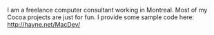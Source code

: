I am a freelance computer consultant working in Montreal.
Most of my Cocoa projects are just for fun.
I provide some sample code here: http://hayne.net/MacDev/
